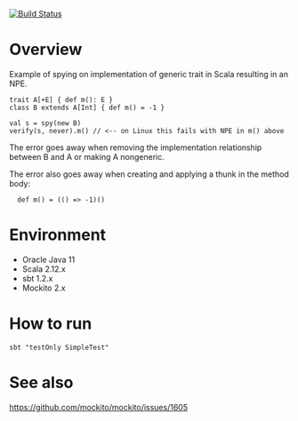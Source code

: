 [![Build Status](https://travis-ci.org/klaeufer/mockito-issue-spy-scala.svg?branch=master)](https://travis-ci.org/klaeufer/mockito-issue-spy-scala)

# Overview

Example of spying on implementation of generic trait in Scala resulting in an NPE.


```
trait A[+E] { def m(): E }
class B extends A[Int] { def m() = -1 }

val s = spy(new B)
verify(s, never).m() // <-- on Linux this fails with NPE in m() above
```

The error goes away when removing the implementation relationship between B and A or making A nongeneric.

The error also goes away when creating and applying a thunk in the method body:

```
  def m() = (() => -1)()
```

# Environment

- Oracle Java 11
- Scala 2.12.x
- sbt 1.2.x
- Mockito 2.x

# How to run

```
sbt "testOnly SimpleTest"
```

# See also

https://github.com/mockito/mockito/issues/1605
